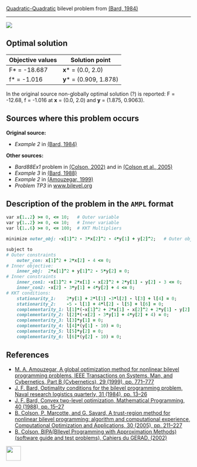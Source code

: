 [Quadratic-Quadratic](/BASBLib/QP-QP-problems) bilevel problem from [(Bard, 1984)][Bard, 1984]

---

![](https://github.com/basblsolver/BASBLib/wiki/images/b_1984_02_eq.jpg)

## Optimal solution

Objective values   | Solution point           |
------------------ | ------------------------ |
F* = -18.687       | __x__* = (0.0, 2.0)      |
f* = -1.016        | __y__* = (0.909, 1.878)  |

In the original source non-globally optimal solution (?) is reported: F = -12.68, f = -1.016 at  __x__ = (0.0, 2.0) and __y__ = (1.875, 0.9063).

## Sources where this problem occurs

__Original source:__

 - _Example 2_ in [(Bard, 1984)][Bard, 1984]

__Other sources:__

 - _Bard88Ex1_ problem in [(Colson, 2002)][Colson, 2002] and in [(Colson et al., 2005)][Colson et al., 2005]
 - _Example 3_ in [(Bard, 1988)][Bard, 1988]
 - _Example 2_ in [(Amouzegar, 1999)][Amouzegar, 1999]
 - _Problem TP3_ in www.bilevel.org

## Description of the problem in the `AMPL` format

```ruby
var x{1..2} >= 0, <= 10;   # Outer variable
var y{1..2} >= 0, <= 10;   # Inner variable
var l{1..6} >= 0, <= 100;  # KKT Multipliers

minimize outer_obj: -x[1]^2 - 3*x[2]^2 - 4*y[1] + y[2]^2;   # Outer objective

subject to
# Outer constraints
    outer_con: x[1]^2 + 2*x[2] - 4 <= 0;
# Inner objective:
    inner_obj:  2*x[1]^2 + y[1]^2 - 5*y[2] = 0;
# Inner constraints
    inner_con1: -x[1]^2 + 2*x[1] - x[2]^2 + 2*y[1] - y[2] - 3 <= 0;
    inner_con2: -x[2] - 3*y[1] + 4*y[2] + 4 <= 0;
# KKT conditions:
    stationarity_1:    2*y[1] + 2*l[1] -3*l[2] - l[3] + l[4] = 0;
    stationarity_2:    -5 - l[1] + 4*l[2] - l[5] + l[6] = 0;
    complementarity_1: l[1]*(-x[1]^2 + 2*x[1] - x[2]^2 + 2*y[1] - y[2] -3) = 0;
    complementarity_2: l[2]*(-x[2] - 3*y[1] + 4*y[2] + 4) = 0;
    complementarity_3: l[3]*y[1] = 0;
    complementarity_4: l[4]*(y[1] - 10) = 0;
    complementarity_5: l[5]*y[2] = 0;
    complementarity_6: l[6]*(y[2] - 10) = 0;
```

##  References

 - [M. A. Amouzegar, A global optimization method for nonlinear bilevel programming problems, IEEE Transactions on Systems, Man, and Cybernetics, Part B (Cybernetics), 29 (1999), pp. 771–777](https://doi.org/10.1109/3477.809031)
 - [J. F. Bard, Optimality conditions for the bilevel programming problem, Naval research logistics quarterly, 31 (1984), pp. 13–26](https://doi.org/10.1002/nav.3800310104)
 - [J. F. Bard, Convex two-level optimization, Mathematical Programming, 40 (1988), pp. 15–27](https://doi.org/10.1007/BF01580720)
 - [B. Colson, P. Marcotte, and G. Savard, A trust-region method for nonlinear bilevel programming: algorithm and computational experience, Computational Optimization and Applications, 30 (2005), pp. 211–227](https://doi.org/10.1007/s10589-005-4612-4)
 - [B. Colson, BIPA(BIlevel Programming with Approximation Methods)(software guide and test problems), Cahiers du GERAD, (2002)](https://www.gerad.ca/en/papers/G-2002-37/view)

[<img src="http://www.interupgrade.com/images/pfeil-backbutton.png" width="40" height="40">](/BASBLib/QP-QP-problems "Back to summary of QP-QP bilevel problems")

[Amouzegar, 1999]: https://doi.org/10.1109/3477.809031
[Bard, 1984]: https://doi.org/10.1002/nav.3800310104
[Bard, 1988]: https://doi.org/10.1007/BF01580720
[Colson, 2002]: https://www.gerad.ca/en/papers/G-2002-37/view
[Colson et al., 2005]: https://doi.org/10.1007/s10589-005-4612-4
